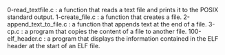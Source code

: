 0-read_textfile.c : a function that reads a text file and prints it to the POSIX standard output. 1-create_file.c : a function that creates a file. 2-append_text_to_file.c : a function that appends text at the end of a file. 3-cp.c : a program that copies the content of a file to another file. 100-elf_header.c : a program that displays the information contained in the ELF header at the start of an ELF file.


